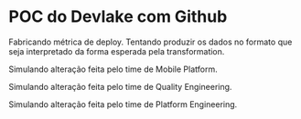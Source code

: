 # POC do Devlake com Github

Fabricando métrica de deploy. Tentando produzir os dados no formato que seja interpretado da forma esperada pela transformation.

Simulando alteração feita pelo time de Mobile Platform.

Simulando alteração feita pelo time de Quality Engineering.

Simulando alteração feita pelo time de Platform Engineering.
